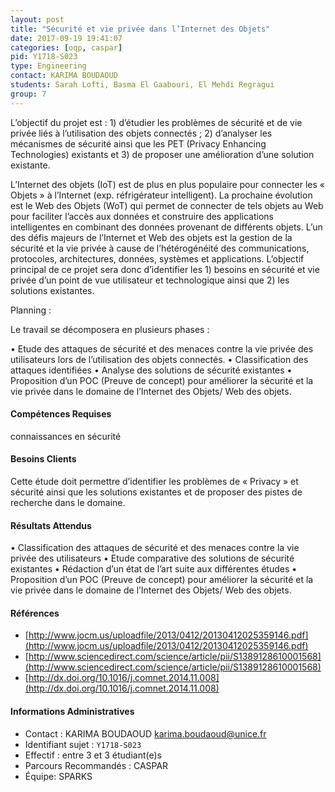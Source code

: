 ```yaml
---
layout: post
title: "Sécurité et vie privée dans l’Internet des Objets"
date: 2017-09-19 19:41:07
categories: [oqp, caspar]
pid: Y1718-S023
type: Engineering
contact: KARIMA BOUDAOUD
students: Sarah Lofti, Basma El Gaabouri, El Mehdi Regragui
group: 7 
---
```

       
L’objectif du projet est : 1) d’étudier les problèmes de sécurité et de vie privée liés à l’utilisation des objets connectés ; 2) d’analyser les mécanismes de sécurité ainsi que les PET (Privacy Enhancing Technologies) existants et 3) de proposer une amélioration d’une solution existante.

L’Internet des objets (IoT) est de plus en plus populaire pour connecter les « Objets » à l’Internet (exp. réfrigérateur intelligent). La prochaine évolution est le Web des Objets (WoT) qui permet de connecter de tels objets au Web pour faciliter l’accès aux données et construire des applications intelligentes en combinant des données provenant de différents objets. L’un des défis majeurs de l’Internet et Web des objets est la gestion de la sécurité et la vie privée à cause de l’hétérogénéité des communications, protocoles, architectures, données, systèmes et applications.
L’objectif principal de ce projet sera donc d’identifier les 1) besoins en sécurité et vie privée d’un point de vue utilisateur et technologique ainsi que 2) les solutions existantes.



Planning :

Le travail se décomposera en plusieurs phases :

•	Etude des attaques de sécurité et des menaces contre la vie privée des utilisateurs lors de l’utilisation des objets connectés. 
•	Classification des attaques identifiées
•	Analyse des solutions de sécurité  existantes
•	Proposition d’un POC (Preuve de concept) pour améliorer la sécurité et la vie privée dans le domaine de l’Internet des Objets/ Web des objets.



#### Compétences Requises
connaissances en sécurité



     

#### Besoins Clients
Cette étude doit permettre d’identifier les problèmes de « Privacy » et sécurité ainsi que les solutions existantes et de proposer des pistes de recherche dans le domaine.

#### Résultats Attendus
•	Classification des attaques de sécurité et des menaces contre la vie privée des utilisateurs
•	Etude comparative des solutions de sécurité  existantes
•	Rédaction d’un état de l’art suite aux différentes études 
•	Proposition d’un POC (Preuve de concept) pour améliorer la sécurité et la vie privée dans le domaine de l’Internet des Objets/ Web des objets.


#### Références

  * [http://www.jocm.us/uploadfile/2013/0412/20130412025359146.pdf](http://www.jocm.us/uploadfile/2013/0412/20130412025359146.pdf)
  * [http://www.sciencedirect.com/science/article/pii/S1389128610001568](http://www.sciencedirect.com/science/article/pii/S1389128610001568)
  * [http://dx.doi.org/10.1016/j.comnet.2014.11.008](http://dx.doi.org/10.1016/j.comnet.2014.11.008)

#### Informations Administratives
  * Contact : KARIMA BOUDAOUD <karima.boudaoud@unice.fr>
  * Identifiant sujet : `Y1718-S023`
  * Effectif : entre 3 et 3 étudiant(e)s
  * Parcours Recommandés : CASPAR
  * Équipe: SPARKS

     